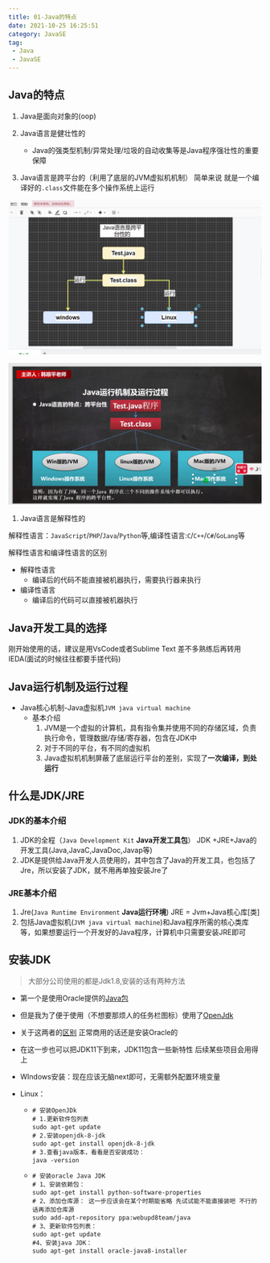 ```yaml
---
title: 01-Java的特点
date: 2021-10-25 16:25:51
category: JavaSE
tag:
 - Java
 - JavaSE
---
```

## Java的特点

1. Java是面向对象的(oop)
2. Java语言是健壮性的

   - Java的强类型机制/异常处理/垃圾的自动收集等是Java程序强壮性的重要保障
3. Java语言是跨平台的（利用了底层的JVM虚拟机机制） 简单来说 就是一个编译好的`.class`文件能在多个操作系统上运行

![image-20211029232904556](/images/Java/JavaSE/01-Java的特点/image-20211029232904556.png)

![image-20211025170833865](/images/Java/JavaSE/01-Java的特点/image-20211025170833865.png)

1. Java语言是解释性的

解释性语言：`JavaScript`/`PHP`/`Java`/`Python`等,编译性语言:`C`/`C++`/`C#`/`GoLang`等

解释性语言和编译性语言的区别

- 解释性语言
  - 编译后的代码不能直接被机器执行，需要执行器来执行
- 编译性语言
  - 编译后的代码可以直接被机器执行

## Java开发工具的选择

 刚开始使用的话，建议是用VsCode或者Sublime Text 差不多熟练后再转用IEDA(面试的时候往往都要手搓代码)

## Java运行机制及运行过程

- Java核心机制-Java虚拟机`JVM java virtual machine`
  - 基本介绍
    1. JVM是一个虚拟的计算机，具有指令集并使用不同的存储区域，负责执行命令，管理数据/存储/寄存器，包含在JDK中
    2. 对于不同的平台，有不同的虚拟机
    3. Java虚拟机机制屏蔽了底层运行平台的差别，实现了**一次编译，到处运行**

## 什么是JDK/JRE

### JDK的基本介绍

1. JDK的全程（`Java Development Kit` **Java开发工具包**）
   JDK +JRE+Java的开发工具(Java,JavaC,JavaDoc,Javap等)
2. JDK是提供给Java开发人员使用的，其中包含了Java的开发工具，也包括了Jre，所以安装了JDK，就不用再单独安装Jre了

### JRE基本介绍

1. Jre(`Java Runtime Environment` **Java运行环境**)
   JRE = Jvm+Java核心库[类]
2. 包括Java虚拟机(`JVM java virtual machine`)和Java程序所需的核心类库等，如果想要运行一个开发好的Java程序，计算机中只需要安装JRE即可

## 安装JDK

> 大部分公司使用的都是Jdk1.8,安装的话有两种方法

- 第一个是使用Oracle提供的[Java包](https://www.oracle.com/java/technologies/downloads/#java8)

- 但是我为了便于使用（不想要那烦人的任务栏图标）使用了[OpenJdk](https://developers.redhat.com/products/openjdk/download)

- 关于这两者的[区别](https://blog.csdn.net/longfuhuo/article/details/107561660) 正常商用的话还是安装Oracle的

- 在这一步也可以把JDK11下到来，JDK11包含一些新特性 后续某些项目会用得上

- WIndows安装：现在应该无脑next即可，无需额外配置环境变量

- Linux：

  - ```shell
    # 安装OpenJDk
    # 1.更新软件包列表
    sudo apt-get update
    # 2.安装openjdk-8-jdk
    sudo apt-get install openjdk-8-jdk
    # 3.查看java版本，看看是否安装成功：
    java -version
    ```

  - ```shell
    # 安装oracle Java JDK
    # 1、安装依赖包：
    sudo apt-get install python-software-properties
    # 2、添加仓库源： 这一步应该会在某个时期能省略 先试试能不能直接装吧 不行的话再添加仓库源
    sudo add-apt-repository ppa:webupd8team/java
    # 3、更新软件包列表：
    sudo apt-get update
    #4、安装java JDK：
    sudo apt-get install oracle-java8-installer
    ```
